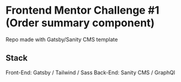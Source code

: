 # Frontend Mentor Challenge #1 (Order summary component)

Repo made with  Gatsby/Sanity CMS template


## Stack
Front-End: Gatsby / Tailwind / Sass
Back-End: Sanity CMS / GraphQl
